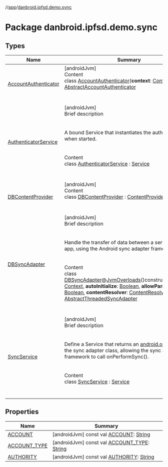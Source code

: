 //[app](../index.md)/[danbroid.ipfsd.demo.sync](index.md)



# Package danbroid.ipfsd.demo.sync  


## Types  
  
|  Name|  Summary| 
|---|---|
| [AccountAuthenticator](-account-authenticator/index.md)| [androidJvm]  <br>Content  <br>class [AccountAuthenticator](-account-authenticator/index.md)(**context**: [Context](https://developer.android.com/reference/kotlin/android/content/Context.html)) : [AbstractAccountAuthenticator](https://developer.android.com/reference/kotlin/android/accounts/AbstractAccountAuthenticator.html)  <br><br><br>
| [AuthenticatorService](-authenticator-service/index.md)| [androidJvm]  <br>Brief description  <br><br><br>A bound Service that instantiates the authenticator when started.<br><br>  <br>Content  <br>class [AuthenticatorService](-authenticator-service/index.md) : [Service](https://developer.android.com/reference/kotlin/android/app/Service.html)  <br><br><br>
| [DBContentProvider](-d-b-content-provider/index.md)| [androidJvm]  <br>Content  <br>class [DBContentProvider](-d-b-content-provider/index.md) : [ContentProvider](https://developer.android.com/reference/kotlin/android/content/ContentProvider.html)  <br><br><br>
| [DBSyncAdapter](-d-b-sync-adapter/index.md)| [androidJvm]  <br>Brief description  <br><br><br>Handle the transfer of data between a server and an app, using the Android sync adapter framework.<br><br>  <br>Content  <br>class [DBSyncAdapter](-d-b-sync-adapter/index.md)@[JvmOverloads](https://kotlinlang.org/api/latest/jvm/stdlib/kotlin.jvm/-jvm-overloads/index.html)()constructor(**context**: [Context](https://developer.android.com/reference/kotlin/android/content/Context.html), **autoInitialize**: [Boolean](https://kotlinlang.org/api/latest/jvm/stdlib/kotlin/-boolean/index.html), **allowParallelSyncs**: [Boolean](https://kotlinlang.org/api/latest/jvm/stdlib/kotlin/-boolean/index.html), **contentResolver**: [ContentResolver](https://developer.android.com/reference/kotlin/android/content/ContentResolver.html)) : [AbstractThreadedSyncAdapter](https://developer.android.com/reference/kotlin/android/content/AbstractThreadedSyncAdapter.html)  <br><br><br>
| [SyncService](-sync-service/index.md)| [androidJvm]  <br>Brief description  <br><br><br>Define a Service that returns an [android.os.IBinder](https://developer.android.com/reference/kotlin/android/os/IBinder.html) for the sync adapter class, allowing the sync adapter framework to call onPerformSync().<br><br>  <br>Content  <br>class [SyncService](-sync-service/index.md) : [Service](https://developer.android.com/reference/kotlin/android/app/Service.html)  <br><br><br>


## Properties  
  
|  Name|  Summary| 
|---|---|
| [ACCOUNT](index.md#danbroid.ipfsd.demo.sync//ACCOUNT/#/PointingToDeclaration/)|  [androidJvm] const val [ACCOUNT](index.md#danbroid.ipfsd.demo.sync//ACCOUNT/#/PointingToDeclaration/): [String](https://kotlinlang.org/api/latest/jvm/stdlib/kotlin/-string/index.html)   <br>
| [ACCOUNT_TYPE](index.md#danbroid.ipfsd.demo.sync//ACCOUNT_TYPE/#/PointingToDeclaration/)|  [androidJvm] const val [ACCOUNT_TYPE](index.md#danbroid.ipfsd.demo.sync//ACCOUNT_TYPE/#/PointingToDeclaration/): [String](https://kotlinlang.org/api/latest/jvm/stdlib/kotlin/-string/index.html)   <br>
| [AUTHORITY](index.md#danbroid.ipfsd.demo.sync//AUTHORITY/#/PointingToDeclaration/)|  [androidJvm] const val [AUTHORITY](index.md#danbroid.ipfsd.demo.sync//AUTHORITY/#/PointingToDeclaration/): [String](https://kotlinlang.org/api/latest/jvm/stdlib/kotlin/-string/index.html)   <br>

